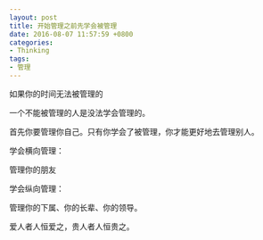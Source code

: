 ```yaml
---
layout: post
title: 开始管理之前先学会被管理
date: 2016-08-07 11:57:59 +0800
categories:
- Thinking
tags:
- 管理
---
```



如果你的时间无法被管理的

一个不能被管理的人是没法学会管理的。

首先你要管理你自己。只有你学会了被管理，你才能更好地去管理别人。

学会横向管理：

管理你的朋友

学会纵向管理：

管理你的下属、你的长辈、你的领导。

爱人者人恒爱之，贵人者人恒贵之。
